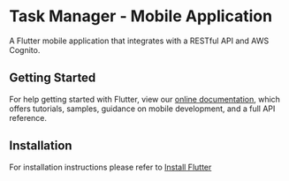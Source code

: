 # Task Manager - Mobile Application

A Flutter mobile application that integrates with a RESTful API and AWS Cognito.

## Getting Started

For help getting started with Flutter, view our 
[online documentation](https://flutter.io/docs), which offers tutorials, 
samples, guidance on mobile development, and a full API reference.

## Installation

For installation instructions please refer to [Install Flutter](https://flutter.dev/docs/get-started/install)